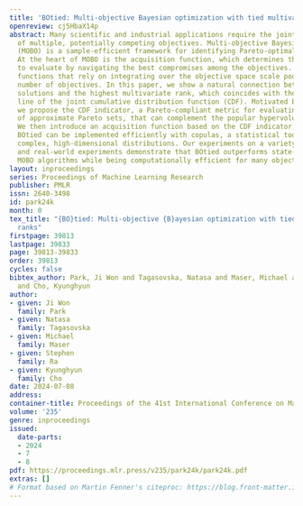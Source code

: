 ```yaml
---
title: 'BOtied: Multi-objective Bayesian optimization with tied multivariate ranks'
openreview: cj5HbaX14p
abstract: Many scientific and industrial applications require the joint optimization
  of multiple, potentially competing objectives. Multi-objective Bayesian optimization
  (MOBO) is a sample-efficient framework for identifying Pareto-optimal solutions.
  At the heart of MOBO is the acquisition function, which determines the next candidate
  to evaluate by navigating the best compromises among the objectives. Acquisition
  functions that rely on integrating over the objective space scale poorly to a large
  number of objectives. In this paper, we show a natural connection between the non-dominated
  solutions and the highest multivariate rank, which coincides with the extreme level
  line of the joint cumulative distribution function (CDF). Motivated by this link,
  we propose the CDF indicator, a Pareto-compliant metric for evaluating the quality
  of approximate Pareto sets, that can complement the popular hypervolume indicator.
  We then introduce an acquisition function based on the CDF indicator, called BOtied.
  BOtied can be implemented efficiently with copulas, a statistical tool for modeling
  complex, high-dimensional distributions. Our experiments on a variety of synthetic
  and real-world experiments demonstrate that BOtied outperforms state-of-the-art
  MOBO algorithms while being computationally efficient for many objectives.
layout: inproceedings
series: Proceedings of Machine Learning Research
publisher: PMLR
issn: 2640-3498
id: park24k
month: 0
tex_title: "{BO}tied: Multi-objective {B}ayesian optimization with tied multivariate
  ranks"
firstpage: 39813
lastpage: 39833
page: 39813-39833
order: 39813
cycles: false
bibtex_author: Park, Ji Won and Tagasovska, Natasa and Maser, Michael and Ra, Stephen
  and Cho, Kyunghyun
author:
- given: Ji Won
  family: Park
- given: Natasa
  family: Tagasovska
- given: Michael
  family: Maser
- given: Stephen
  family: Ra
- given: Kyunghyun
  family: Cho
date: 2024-07-08
address:
container-title: Proceedings of the 41st International Conference on Machine Learning
volume: '235'
genre: inproceedings
issued:
  date-parts:
  - 2024
  - 7
  - 8
pdf: https://proceedings.mlr.press/v235/park24k/park24k.pdf
extras: []
# Format based on Martin Fenner's citeproc: https://blog.front-matter.io/posts/citeproc-yaml-for-bibliographies/
---
```

